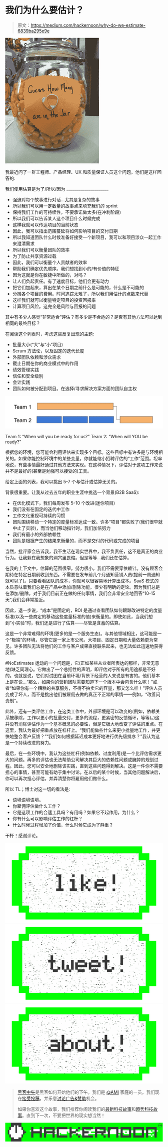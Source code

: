 # 我们为什么要估计？

> 原文：<https://medium.com/hackernoon/why-do-we-estimate-6839ba295e9e>

![](img/c83cb39c425d05792b99e4d8d2bc4af9.png)

我最近问了一群工程师、产品经理、UX 和质量保证人员这个问题。他们是这样回答的:

我们使用估算是为了/所以/因为 _____________________

*   强迫对每个故事进行对话…尤其是复杂的故事
*   所以我们可以用一定数量的故事点来填充我们的 sprint
*   保持我们工作的可持续性，不要承诺做太多(在冲刺阶段)
*   所以我们可以告诉某人这个项目什么时候完成
*   这样我就可以传达项目的当前状态
*   因此，我可以指出范围蔓延将如何影响项目的交付日期
*   所以我知道团队什么时候准备好接受一个新项目，我可以和项目涉众一起工作来澄清需求
*   所以我们可以衡量团队的效率
*   为了防止共享资源过载
*   因此，我们可以衡量个人贡献者的效率
*   帮助我们确定优先顺序。我们想找到小的/有价值的特征
*   因为这就是你在敏捷中所做的，对吗？
*   让人们负起责任。有了速度目标，他们会更有动力
*   把它们加起来，算出在某个日期之前什么是可能的，什么是不可能的
*   分摊各个项目的费用。时间追踪太难了，所以我们用估计的点数来代替
*   这样我们就可以衡量特定项目的投资回报率
*   计算项目风险。这完全是风险与回报的问题

其中有多少人感觉“非常适合”评估？有多少是不合适的？是否有其他方法可以达到相同的最终目标？

在阅读这个列表时，考虑这些反复出现的主题:

*   批量大小(“大”与“小”项目)
*   Scrum 方法论，以及固定的迭代长度
*   外部团队依赖和涉众需求
*   截止日期在你的商业模式中的作用
*   绩效管理实践
*   信任和安全级别
*   会计实践
*   团队如何被分配到项目。在选择/寻求解决方案方面的团队自主权

![](img/c0868a2febf3a461e360f34e677d96a9.png)

Team 1: “When will you be ready for us?” Team 2: “When will YOU be ready?”

根据您的环境，您可能会利用评估来实现多个目标。这些目标中有许多是与环境相关的。如果你能控制环境中的某些变量，你就能缩小招聘评估的“工作”范围。坦率地说，有些事情最好通过其他方法来实现。在这种情况下，评估对于这项工作来说并不是最好的(甚至是勉强可以接受的)工具。

给定上面的列表，我可以挑出 5-7 个与估计或估算无关的。

背景很重要。让我从过去五年的职业生涯中挑选一个背景(B2B SaaS):

*   在优化模式下，我们每周发布 5-10 个改进(迷你项目)
*   我们没有在固定的迭代中工作
*   工作文化重视可持续的习惯
*   团队围绕移动一个特定的度量标准达成一致。许多“项目”都失败了(我们很早就中止了实验)，而当他们移动指针时，我们加倍努力
*   我们有最小的外部依赖性
*   团队是根据产生的结果来衡量的，而不是交付的代码或完成的项目

当然，批评家会告诉我，我不生活在现实世界中，我不负责任，这不是真正的商业行为。让我躲在我想象的洞穴里畏缩。但是等等…我们还在估算。

在我的上下文中，估算的范围很窄。努力很小。我们不需要穿依赖针。没有顾客会期待在特定日期前收到东西。不需要在发布前几个月通知营销人员(提前一周通知就可以了)。只要看看团队的成本，你就可以很容易地计算出成本。SaaS 模式的本质意味着我们总是在产品中添加/删除功能。很少有明确的定论。因为我们总是在添加/删除。对于我们目前正在做的任何事情，我们会非常安全地回答“10-15 天”,我们会非常接近。

因此，退一步说，“成本”是固定的，ROI 是通过查看团队如何跟踪改进特定的度量标准(以及一些商定的移动这些度量标准的值)来衡量的。即使如此，当我们想到“小实验”时，我们还是进行了估算——尽管是含蓄的估算。

这是一个非常难得的环境(更多的是一个服务生态)。与其他领域相比，这可能是一个“极端”的环境，尽管它是一家上市公司。大项目、固定日期和大量依赖更为常见。许多团队无法将他们的工作与客户成果直接联系起来，也无法如此迅速地获得反馈。

#NoEstimates 运动的一个问题是，它(正如某些从业者所表达的那样，非常无意地)缺乏同理心。它做出了一个总括性的声明，即评估对于所有的用途都是不好的。也就是说，它们对试图在当前环境/背景下经营的人来说是有害的。他们基本上是在说…“那么，如果你的营销团队需要知道下一个版本中会包含什么呢！”或者“如果你有一个糟糕的共享服务，不得不拍卖它的容量，那又怎么样！”评估人员变成了坏人，而不是挑出他们被雇佣去做的真正不正常的事情——例如，“改善问责制”。

此外，还有一类评估工作，在这类工作中，外部环境是可以改变的(例如，依赖关系被移除，工作以更小的批量交付，更多的流程，更紧密的反馈循环，等等)。)这并没有消除评估作为一个基本概念的必要性，但是它极大地改变了评估的重点。在这里，我认为最好把重点放在杠杆上。“我们能做些什么来更小批量地工作，并更快地整合客户反馈？”“我们如何根据延迟成本更好地进行优先级排序？”我认为这是一个持续改进的努力。

最后，在一些环境中，我认为这些杠杆(例如依赖、过度利用)是一个比评估需求更大的问题。再多的评估也无法帮助公司解决其巨大的依赖性问题或臃肿的规划过程。因此，您可以安全地删除该实践，直到这些问题得到解决。这是一件你不需要担心的事情，甚至可能有助于集中讨论。在以后的某个时候，当其他问题解决后，你可以再次担心评估，并弄清楚你将雇用他们做什么。

所以 TL；博士对这一切的看法是:

*   语境语境语境。
*   你雇佣评估做什么工作？
*   它是这项工作的合适工具吗？有用吗？如果它不起作用，为什么？
*   你有什么可以影响评估工作的杠杆？
*   什么时候过程增加了价值，什么时候它成为了静重？

干杯！感谢评论。

[![](img/50ef4044ecd4e250b5d50f368b775d38.png)](http://bit.ly/HackernoonFB)[![](img/979d9a46439d5aebbdcdca574e21dc81.png)](https://goo.gl/k7XYbx)[![](img/2930ba6bd2c12218fdbbf7e02c8746ff.png)](https://goo.gl/4ofytp)

> [黑客中午](http://bit.ly/Hackernoon)是黑客如何开始他们的下午。我们是 [@AMI](http://bit.ly/atAMIatAMI) 家庭的一员。我们现在[接受投稿](http://bit.ly/hackernoonsubmission)，并乐意[讨论广告&赞助](mailto:partners@amipublications.com)机会。
> 
> 如果你喜欢这个故事，我们推荐你阅读我们的[最新科技故事](http://bit.ly/hackernoonlatestt)和[趋势科技故事](https://hackernoon.com/trending)。直到下一次，不要把世界的现实想当然！

![](img/be0ca55ba73a573dce11effb2ee80d56.png)